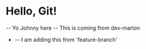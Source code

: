 # Hello, Git!

-- Yo Johnny here
-- This is coming from dev-marlon
- -- I am adding this from 'feature-branch'